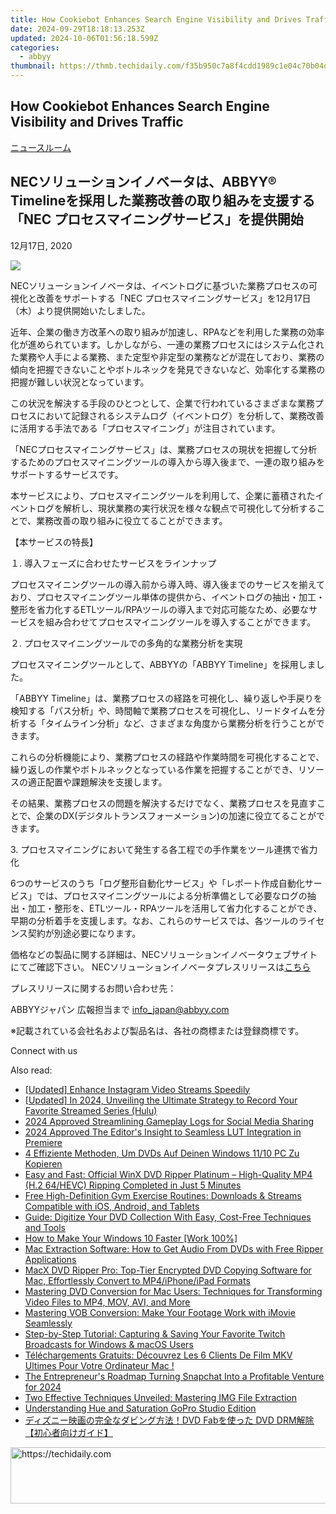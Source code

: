 ```yaml
---
title: How Cookiebot Enhances Search Engine Visibility and Drives Traffic
date: 2024-09-29T18:18:13.253Z
updated: 2024-10-06T01:56:18.599Z
categories:
  - abbyy
thumbnail: https://thmb.techidaily.com/f35b950c7a8f4cdd1989c1e04c70b04dbfa6ce641c77398dacbaad68cbaf2be6.jpg
---
```


## How Cookiebot Enhances Search Engine Visibility and Drives Traffic

[ニュースルーム](https://tools.techidaily.com/abbyy/products/)

## NECソリューションイノベータは、ABBYY® Timelineを採用した業務改善の取り組みを支援する「NEC プロセスマイニングサービス」を提供開始

12月17日, 2020

![](https://content.abbyy.com/-/media/project/abbyy/abbyy/branchtemplates/shutterstock_1272462163_1296-x-729.jpg?h=729&iar=0&w=1296)

NECソリューションイノベータは、イベントログに基づいた業務プロセスの可視化と改善をサポートする「NEC プロセスマイニングサービス」を12月17日（木）より提供開始いたしました。

近年、企業の働き方改革への取り組みが加速し、RPAなどを利用した業務の効率化が進められています。しかしながら、一連の業務プロセスにはシステム化された業務や人手による業務、また定型や非定型の業務などが混在しており、業務の傾向を把握できないことやボトルネックを発見できないなど、効率化する業務の把握が難しい状況となっています。

この状況を解決する手段のひとつとして、企業で行われているさまざまな業務プロセスにおいて記録されるシステムログ（イベントログ）を分析して、業務改善に活用する手法である「プロセスマイニング」が注目されています。

「NECプロセスマイニングサービス」は、業務プロセスの現状を把握して分析するためのプロセスマイニングツールの導入から導入後まで、一連の取り組みをサポートするサービスです。

本サービスにより、プロセスマイニングツールを利用して、企業に蓄積されたイベントログを解析し、現状業務の実行状況を様々な観点で可視化して分析することで、業務改善の取り組みに役立てることができます。

  
【本サービスの特長】

１. 導入フェーズに合わせたサービスをラインナップ

プロセスマイニングツールの導入前から導入時、導入後までのサービスを揃えており、プロセスマイニングツール単体の提供から、イベントログの抽出・加工・整形を省力化するETLツール/RPAツールの導入まで対応可能なため、必要なサービスを組み合わせてプロセスマイニングツールを導入することができます。

  
２. プロセスマイニングツールでの多角的な業務分析を実現

プロセスマイニングツールとして、ABBYYの「ABBYY Timeline」を採用しました。

「ABBYY Timeline」は、業務プロセスの経路を可視化し、繰り返しや手戻りを検知する「パス分析」や、時間軸で業務プロセスを可視化し、リードタイムを分析する「タイムライン分析」など、さまざまな角度から業務分析を行うことができます。

これらの分析機能により、業務プロセスの経路や作業時間を可視化することで、繰り返しの作業やボトルネックとなっている作業を把握することができ、リソースの適正配置や課題解決を支援します。

その結果、業務プロセスの問題を解決するだけでなく、業務プロセスを見直すことで、企業のDX(デジタルトランスフォーメーション)の加速に役立てることができます。

  
3\. プロセスマイニングにおいて発生する各工程での手作業をツール連携で省力化

6つのサービスのうち「ログ整形自動化サービス」や「レポート作成自動化サービス」では、プロセスマイニングツールによる分析準備として必要なログの抽出・加工・整形を、ETLツール・RPAツールを活用して省力化することができ、早期の分析着手を支援します。なお、これらのサービスでは、各ツールのライセンス契約が別途必要になります。
  
  
価格などの製品に関する詳細は、NECソリューションイノベータウェブサイトにてご確認下さい。 NECソリューションイノベータプレスリリースは[こちら](https://www.nec-solutioninnovators.co.jp/press/20201217/index.html)

  
プレスリリースに関するお問い合わせ先：

ABBYYジャパン 広報担当まで [info\_japan@abbyy.com](https://tools.techidaily.com/abbyy/products/)

  
※記載されている会社名および製品名は、各社の商標または登録商標です。

Connect with us

<ins class="adsbygoogle"
     style="display:block"
     data-ad-format="autorelaxed"
     data-ad-client="ca-pub-7571918770474297"
     data-ad-slot="1223367746"></ins>

<ins class="adsbygoogle"
     style="display:block"
     data-ad-client="ca-pub-7571918770474297"
     data-ad-slot="8358498916"
     data-ad-format="auto"
     data-full-width-responsive="true"></ins>

<span class="atpl-alsoreadstyle">Also read:</span>
<div><ul>
<li><a href="https://instagram-video-files.techidaily.com/updated-enhance-instagram-video-streams-speedily/"><u>[Updated] Enhance Instagram Video Streams Speedily</u></a></li>
<li><a href="https://digital-screen-recording.techidaily.com/updated-in-2024-unveiling-the-ultimate-strategy-to-record-your-favorite-streamed-series-hulu/"><u>[Updated] In 2024, Unveiling the Ultimate Strategy to Record Your Favorite Streamed Series (Hulu)</u></a></li>
<li><a href="https://visual-screen-recording.techidaily.com/2024-approved-streamlining-gameplay-logs-for-social-media-sharing/"><u>2024 Approved Streamlining Gameplay Logs for Social Media Sharing</u></a></li>
<li><a href="https://some-guidance.techidaily.com/2024-approved-the-editors-insight-to-seamless-lut-integration-in-premiere/"><u>2024 Approved The Editor's Insight to Seamless LUT Integration in Premiere</u></a></li>
<li><a href="https://solve-news.techidaily.com/4-effiziente-methoden-um-dvds-auf-deinen-windows-1110-pc-zu-kopieren/"><u>4 Effiziente Methoden, Um DVDs Auf Deinen Windows 11/10 PC Zu Kopieren</u></a></li>
<li><a href="https://some-guidance.techidaily.com/easy-and-fast-official-winx-dvd-ripper-platinum-high-quality-mp4-h2-64hevc-ripping-completed-in-just-5-minutes/"><u>Easy and Fast: Official WinX DVD Ripper Platinum – High-Quality MP4 (H.2 64/HEVC) Ripping Completed in Just 5 Minutes</u></a></li>
<li><a href="https://solve-news.techidaily.com/free-high-definition-gym-exercise-routines-downloads-and-streams-compatible-with-ios-android-and-tablets/"><u>Free High-Definition Gym Exercise Routines: Downloads & Streams Compatible with iOS, Android, and Tablets</u></a></li>
<li><a href="https://solve-news.techidaily.com/guide-digitize-your-dvd-collection-with-easy-cost-free-techniques-and-tools/"><u>Guide: Digitize Your DVD Collection With Easy, Cost-Free Techniques and Tools</u></a></li>
<li><a href="https://tech-recovery.techidaily.com/how-to-make-your-windows-10-faster-work-100/"><u>How to Make Your Windows 10 Faster [Work 100%]</u></a></li>
<li><a href="https://solve-news.techidaily.com/mac-extraction-software-how-to-get-audio-from-dvds-with-free-ripper-applications/"><u>Mac Extraction Software: How to Get Audio From DVDs with Free Ripper Applications</u></a></li>
<li><a href="https://solve-news.techidaily.com/macx-dvd-ripper-pro-top-tier-encrypted-dvd-copying-software-for-mac-effortlessly-convert-to-mp4iphoneipad-formats/"><u>MacX DVD Ripper Pro: Top-Tier Encrypted DVD Copying Software for Mac, Effortlessly Convert to MP4/iPhone/iPad Formats</u></a></li>
<li><a href="https://solve-news.techidaily.com/mastering-dvd-conversion-for-mac-users-techniques-for-transforming-video-files-to-mp4-mov-avi-and-more/"><u>Mastering DVD Conversion for Mac Users: Techniques for Transforming Video Files to MP4, MOV, AVI, and More</u></a></li>
<li><a href="https://solve-news.techidaily.com/mastering-vob-conversion-make-your-footage-work-with-imovie-seamlessly/"><u>Mastering VOB Conversion: Make Your Footage Work with iMovie Seamlessly</u></a></li>
<li><a href="https://fox-useful.techidaily.com/step-by-step-tutorial-capturing-and-saving-your-favorite-twitch-broadcasts-for-windows-and-macos-users/"><u>Step-by-Step Tutorial: Capturing & Saving Your Favorite Twitch Broadcasts for Windows & macOS Users</u></a></li>
<li><a href="https://solve-news.techidaily.com/telechargements-gratuits-decouvrez-les-6-clients-de-film-mkv-ultimes-pour-votre-ordinateur-mac/"><u>Téléchargements Gratuits: Découvrez Les 6 Clients De Film MKV Ultimes Pour Votre Ordinateur Mac !</u></a></li>
<li><a href="https://snapchat-videos.techidaily.com/the-entrepreneurs-roadmap-turning-snapchat-into-a-profitable-venture-for-2024/"><u>The Entrepreneur's Roadmap Turning Snapchat Into a Profitable Venture for 2024</u></a></li>
<li><a href="https://some-approaches.techidaily.com/two-effective-techniques-unveiled-mastering-img-file-extraction/"><u>Two Effective Techniques Unveiled: Mastering IMG File Extraction</u></a></li>
<li><a href="https://extra-tips.techidaily.com/understanding-hue-and-saturation-gopro-studio-edition/"><u>Understanding Hue and Saturation GoPro Studio Edition</u></a></li>
<li><a href="https://solve-news.techidaily.com/dvd-fab-dvd-drm/"><u>ディズニー映画の完全なダビング方法！DVD Fabを使った DVD DRM解除【初心者向けガイド】</u></a></li>
</ul></div>

<!-- affiliate ads begin -->
<a href="https://appsumo.8odi.net/c/5597632/2082527/7443" target="_top" id="2082527">
  <img src="//a.impactradius-go.com/display-ad/7443-2082527" border="0" alt="https://techidaily.com" width="728" height="90"/>
</a>
<img height="0" width="0" src="https://appsumo.8odi.net/i/5597632/2082527/7443" style="position:absolute;visibility:hidden;" border="0" />
<!-- affiliate ads end -->

